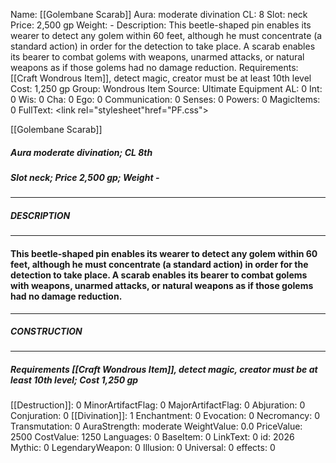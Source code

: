 Name: [[Golembane Scarab]]
Aura: moderate divination
CL: 8
Slot: neck
Price: 2,500 gp
Weight: -
Description: This beetle-shaped pin enables its wearer to detect any golem within 60 feet, although he must concentrate (a standard action) in order for the detection to take place. A scarab enables its bearer to combat golems with weapons, unarmed attacks, or natural weapons as if those golems had no damage reduction.
Requirements: [[Craft Wondrous Item]], detect magic, creator must be at least 10th level
Cost: 1,250 gp
Group: Wondrous Item
Source: Ultimate Equipment
AL: 0
Int: 0
Wis: 0
Cha: 0
Ego: 0
Communication: 0
Senses: 0
Powers: 0
MagicItems: 0
FullText: <link rel="stylesheet"href="PF.css"><div class="heading"><p class="alignleft">[[Golembane Scarab]]</p><div style="clear: both;"></div></div><div><h5><b>Aura </b>moderate divination; <b>CL </b>8th</h5><h5><b>Slot </b>neck; <b>Price </b>2,500 gp; <b>Weight </b>-</h5></div><hr/><div><h5><b>DESCRIPTION</b></h5></div><hr/><div><h4><p>This beetle-shaped pin enables its wearer to detect any golem within 60 feet, although he must concentrate (a standard action) in order for the detection to take place. A scarab enables its bearer to combat golems with weapons, unarmed attacks, or natural weapons as if those golems had no damage reduction.</p></h4></div><hr/><div><h5><b>CONSTRUCTION</b></h5></div><hr/><div><h5><b>Requirements </b>[[Craft Wondrous Item]], <i>detect magic</i>, creator must be at least 10th level; <b>Cost </b>1,250 gp</h5></div>
[[Destruction]]: 0
MinorArtifactFlag: 0
MajorArtifactFlag: 0
Abjuration: 0
Conjuration: 0
[[Divination]]: 1
Enchantment: 0
Evocation: 0
Necromancy: 0
Transmutation: 0
AuraStrength: moderate
WeightValue: 0.0
PriceValue: 2500
CostValue: 1250
Languages: 0
BaseItem: 0
LinkText: 0
id: 2026
Mythic: 0
LegendaryWeapon: 0
Illusion: 0
Universal: 0
effects: 0
